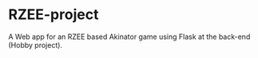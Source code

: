 # RZEE-project
A Web app for an RZEE based Akinator game using Flask at the back-end (Hobby project).
